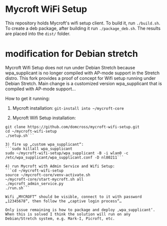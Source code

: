 # Mycroft WiFi Setup

This repository holds Mycroft's wifi setup client. To build it, run `./build.sh`. To create a deb package, after building it run `./package_deb.sh`. The results are placed into the `dist/` folder.

# modification for Debian stretch
Mycroft Wifi Setup does not run under Debian Stretch because wpa_supplicant is no longer compiled with AP-mode support in the Stretch distro. This fork provides a proof of concept for Wifi setup running under Debian Stretch. Main change is a customized version wpa_supplicant that is compiled with AP-mode support...

How to get it running:
1) Mycroft installation:
`git-install into ~/mycroft-core`

2) Mycroft Wifi Setup installation:
```cd ~
git clone https://github.com/domcross/mycroft-wifi-setup.git
cd ~/mycroft-wifi-setup
./setup.sh```

3) fire up „custom wpa_supplicant“:
```sudo killall wpa_supplicant
sudo ~/mycroft-wifi-setup/wpa_supplicant -B -i wlan0 -c /etc/wpa_supplicant/wpa_supplicant.conf -D nl80211```

4) run Mycroft with Admin Service and Wifi Setup:
```cd ~/mycroft-wifi-setup
source ~/mycroft-core/venv-activate.sh
~/mycroft-core/start-mycroft.sh all
./mycroft_admin_service.py
./run.sh```

Wifi „MYCROFT“ should be visible, connect to it with password „12345678“, then follow the „captive login process“…

Only issue remaining is how to package and deploy ‚wpa_supplicant‘. When this is solved I think the solution will run on any Debian/Stretch system, e.g. Mark-I, Picroft, etc.
